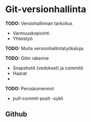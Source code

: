 # Git-versionhallinta

**TODO:** Versiohallinnan tarkoitus
 - Varmuuskopiointi
 - Yhteistyö

**TODO:** Muita versionhallintatyökaluja.


**TODO:** Gitin rakenne
 - Snapshotit (vedokset) ja commitit
 - Haarat
 - 





**TODO:** Peruskomennot
 - pull-commit-push -sykli





## Github